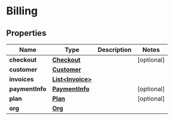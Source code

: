 

# Billing


## Properties

| Name | Type | Description | Notes |
|------------ | ------------- | ------------- | -------------|
|**checkout** | [**Checkout**](Checkout.md) |  |  [optional] |
|**customer** | [**Customer**](Customer.md) |  |  |
|**invoices** | [**List&lt;Invoice&gt;**](Invoice.md) |  |  |
|**paymentInfo** | [**PaymentInfo**](PaymentInfo.md) |  |  [optional] |
|**plan** | [**Plan**](Plan.md) |  |  [optional] |
|**org** | [**Org**](Org.md) |  |  |



